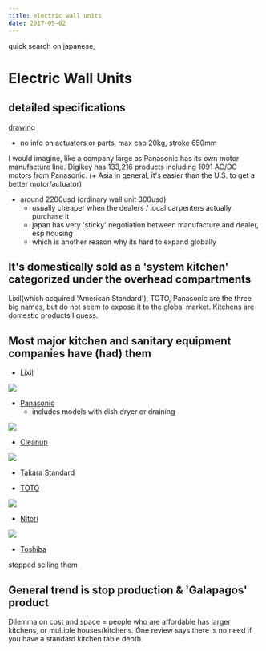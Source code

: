 ```yaml
---
title: electric wall units
date: 2017-05-02
---
```


quick search on japanese, 
# Electric Wall Units

## detailed specifications
[drawing](https://www2.panasonic.biz/ideacontout/2016/05/31/2016053100241677.PDF)

- no info on actuators or parts, max cap 20kg, stroke 650mm

I would imagine, like a company large as Panasonic has its own motor manufacture line.
Digikey has 133,216 products including 1091 AC/DC motors from Panasonic. 
(+ Asia in general, it's easier than the U.S. to get a better motor/actuator)

- around 2200usd (ordinary wall unit 300usd)
	- usually cheaper when the dealers / local carpenters actually purchase it
	- japan has very 'sticky' negotiation between manufacture and dealer, esp housing
	- which is another reason why its hard to expand globally

## It's domestically sold as a 'system kitchen' categorized under the overhead compartments  
Lixil(which acquired 'American Standard'), TOTO, Panasonic are the three big names,
but do not seem to expose it to the global market. Kitchens are domestic products I guess.

## Most major kitchen and sanitary equipment companies have (had) them
- [Lixil](http://www.lixil.co.jp/lineup/kitchen/richelle/parts/parts10.htm)

![](http://www.lixil.co.jp/lineup/kitchen/richelle/parts/pic/parts10_img_007.jpg)

- [Panasonic](https://sumai.panasonic.jp/kitchen/new/detail.php?id=new_2015)
	- includes models with dish dryer or draining

![](https://sumai.panasonic.jp/kitchen/new/img/new_2015_11.png)

- [Cleanup](http://cleanup.jp/kitchen/ss/ss_storage_wall.shtml#automove)

![](http://cleanup.jp/kitchen/ss/images/storage_wall/img_automove01.jpg)

- [Takara Standard](https://support.takara-standard.co.jp/faq/emply/%E9%9B%BB%E5%8B%95%E6%98%87%E9%99%8D%E5%90%8A%E6%88%B8%E6%A3%9A.pdf)

- [TOTO](http://www.toto.co.jp/products/kitchen/crasso/parts/wall-cabinet.htm)

![](http://www.toto.co.jp/products/kitchen/crasso/parts/images/v3/pht_wall-cabinet_01.jpg)

- [Nitori](http://www.nitori.co.jp/system_kitchen/lineup/cabinet/updown.html)

![](http://www.nitori.co.jp/system_kitchen/lineup/cabinet/images/updown_02_main.jpg) 

- [Toshiba](https://www.toshiba-lifestyle.co.jp/living/lineup/professional/0247_k1_pic_01.html)

stopped selling them

## General trend is stop production & 'Galapagos' product
Dilemma on cost and space = people who are affordable has larger kitchens, or multiple houses/kitchens. One review says there is no need if you have a standard kitchen table depth.

